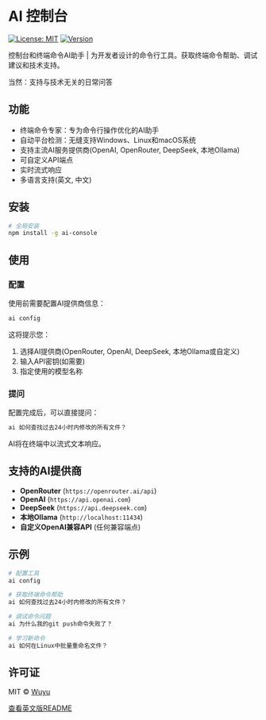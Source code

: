 # AI 控制台

[![License: MIT](https://img.shields.io/badge/License-MIT-yellow.svg)](https://opensource.org/licenses/MIT)
[![Version](https://img.shields.io/badge/version-2.1.0-blue.svg)](https://github.com/wuyuxx/ai-console)

控制台和终端命令AI助手 | 为开发者设计的命令行工具。获取终端命令帮助、调试建议和技术支持。

当然：支持与技术无关的日常问答

## 功能

- 终端命令专家：专为命令行操作优化的AI助手
- 自动平台检测：无缝支持Windows、Linux和macOS系统
- 支持主流AI服务提供商(OpenAI, OpenRouter, DeepSeek, 本地Ollama)
- 可自定义API端点
- 实时流式响应
- 多语言支持(英文, 中文)

## 安装

```bash
# 全局安装
npm install -g ai-console
```

## 使用

### 配置

使用前需要配置AI提供商信息：

```bash
ai config
```

这将提示您：
1. 选择AI提供商(OpenRouter, OpenAI, DeepSeek, 本地Ollama或自定义)
2. 输入API密钥(如需要)
3. 指定使用的模型名称

### 提问

配置完成后，可以直接提问：

```bash
ai 如何查找过去24小时内修改的所有文件？
```

AI将在终端中以流式文本响应。

## 支持的AI提供商

- **OpenRouter** (`https://openrouter.ai/api`)
- **OpenAI** (`https://api.openai.com`)
- **DeepSeek** (`https://api.deepseek.com`)
- **本地Ollama** (`http://localhost:11434`)
- **自定义OpenAI兼容API** (任何兼容端点)

## 示例

```bash
# 配置工具
ai config

# 获取终端命令帮助
ai 如何查找过去24小时内修改的所有文件？

# 调试命令问题
ai 为什么我的git push命令失败了？

# 学习新命令
ai 如何在Linux中批量重命名文件？
```

## 许可证

MIT © [Wuyu](https://github.com/wuyuxx)

[查看英文版README](README.md)